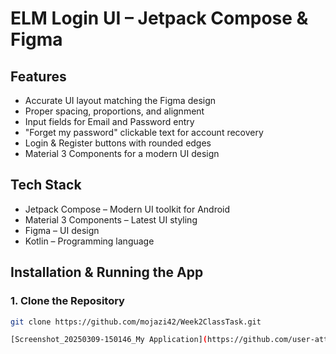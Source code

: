 # ELM Login UI – Jetpack Compose & Figma

## Features
- Accurate UI layout matching the Figma design
- Proper spacing, proportions, and alignment
- Input fields for Email and Password entry
- "Forget my password" clickable text for account recovery
- Login & Register buttons with rounded edges
- Material 3 Components for a modern UI design


## Tech Stack
- Jetpack Compose – Modern UI toolkit for Android
- Material 3 Components – Latest UI styling
- Figma – UI design
- Kotlin – Programming language


## Installation & Running the App
### 1. Clone the Repository
```sh
git clone https://github.com/mojazi42/Week2ClassTask.git

[Screenshot_20250309-150146_My Application](https://github.com/user-attachments/assets/a6d855c2-29c4-4e51-8570-761d4a594253)
